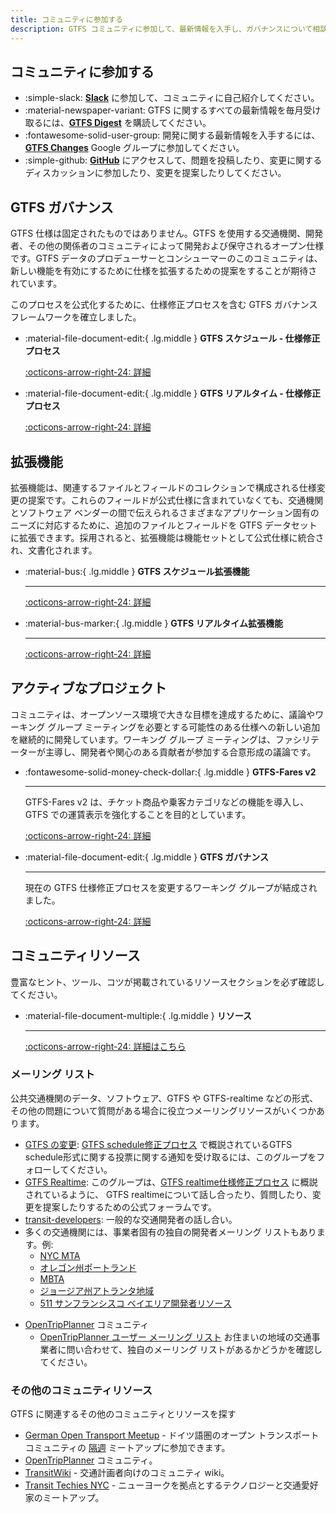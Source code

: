 ```yaml
---
title: コミュニティに参加する
description: GTFS コミュニティに参加して、最新情報を入手し、ガバナンスについて相談し、変更を提案し、進行中のプロジェクトで協力しましょう。
---
```


## コミュニティに参加する

<div class="grid cards" markdown> 

- :simple-slack: [__Slack__](https://share.mobilitydata.org/slack) に参加して、コミュニティに自己紹介してください。
- :material-newspaper-variant: GTFS に関するすべての最新情報を毎月受け取るには、[__GTFS Digest__](https://gtfs.org/blog/) を購読してください。
- :fontawesome-solid-user-group: 開発に関する最新情報を入手するには、[__GTFS Changes__](https://groups.google.com/g/gtfs-changes) Google グループに参加してください。
- :simple-github: [__GitHub__](https://github.com/google/transit) にアクセスして、問題を投稿したり、変更に関するディスカッションに参加したり、変更を提案したりしてください。

</div> 

## GTFS ガバナンス

GTFS 仕様は固定されたものではありません。GTFS を使用する交通機関、開発者、その他の関係者のコミュニティによって開発および保守されるオープン仕様です。GTFS データのプロデューサーとコンシューマーのこのコミュニティは、新しい機能を有効にするために仕様を拡張するための提案をすることが期待されています。

このプロセスを公式化するために、仕様修正プロセスを含む GTFS ガバナンス フレームワークを確立しました。

<div class="grid cards" markdown> 

-   :material-file-document-edit:{ .lg.middle } __GTFS スケジュール - 仕様修正プロセス__

    [:octicons-arrow-right-24: 詳細](../../community/governance/gtfs_schedule_amendment_process)

-   :material-file-document-edit:{ .lg.middle } __GTFS リアルタイム - 仕様修正プロセス__

    [:octicons-arrow-right-24: 詳細](../../community/governance/gtfs_realtime_amendment_process)

</div> 

## 拡張機能

拡張機能は、関連するファイルとフィールドのコレクションで構成される仕様変更の提案です。これらのフィールドが公式仕様に含まれていなくても、交通機関とソフトウェア ベンダーの間で伝えられるさまざまなアプリケーション固有のニーズに対応するために、追加のファイルとフィールドを GTFS データセットに拡張できます。採用されると、拡張機能は機能セットとして公式仕様に統合され、文書化されます。

<div class="grid cards" markdown> 

-   :material-bus:{ .lg.middle } __GTFS スケジュール拡張機能__ 
   
    ---

    [:octicons-arrow-right-24: 詳細](../../community/extensions/overview/#__tabbed_1_1)

-   :material-bus-marker:{ .lg.middle } __GTFS リアルタイム拡張機能__

    ---

    [:octicons-arrow-right-24: 詳細](../../community/extensions/overview/#__tabbed_1_2)

</div> 

## アクティブなプロジェクト

コミュニティは、オープンソース環境で大きな目標を達成するために、議論やワーキング グループ ミーティングを必要とする可能性のある仕様への新しい追加を継続的に開発しています。ワーキング グループ ミーティングは、ファシリテーターが主導し、開発者や関心のある貢献者が参加する合意形成の議論です。   

<div class="grid cards" markdown> 

-   :fontawesome-solid-money-check-dollar:{ .lg.middle } __GTFS-Fares v2__

    ---

    GTFS-Fares v2 は、チケット商品や乗客カテゴリなどの機能を導入し、GTFS での運賃表示を強化することを目的としています。

    [:octicons-arrow-right-24: 詳細](../../community/extensions/fares-v2)

-   :material-file-document-edit:{ .lg.middle } __GTFS ガバナンス__

    ---

    現在の GTFS 仕様修正プロセスを変更するワーキング グループが結成されました。

    [:octicons-arrow-right-24: 詳細](https://github.com/google/transit/issues/436)

</div> 



## コミュニティリソース

豊富なヒント、ツール、コツが掲載されているリソースセクションを必ず確認してください。

<div class="grid cards" markdown> 

-   :material-file-document-multiple:{ .lg.middle } __リソース__

    ---

    [:octicons-arrow-right-24: 詳細はこちら](../../リソース/overview)

</div> 

### メーリング リスト

公共交通機関のデータ、ソフトウェア、GTFS や GTFS-realtime などの形式、その他の問題について質問がある場合に役立つメーリングリソースがいくつかあります。

* [GTFS の変更](https://groups.google.com/group/gtfs-changes): [GTFS schedule修正プロセス](../../community/governance/gtfs_schedule_amendment_process) で概説されているGTFS schedule形式に関する投票に関する通知を受け取るには、このグループをフォローしてください。 
* [GTFS Realtime](https://groups.google.com/group/gtfs-realtime): このグループは、[GTFS realtime仕様修正プロセス](../../community/governance/gtfs_realtime_amendment_process) に概説されているように、 GTFS realtimeについて話し合ったり、質問したり、変更を提案したりするための公式フォーラムです。
* [transit-developers](https://groups.google.com/group/transit-developers): 一般的な交通開発者の話し合い。
 * 多くの交通機関には、事業者固有の独自の開発者メーリング リストもあります。例:
    * [NYC MTA](https://groups.google.com/group/mtadeveloperresources)
    * [オレゴン州ポートランド](https://groups.google.com/group/transit-developers-pdx)
    * [MBTA](https://groups.google.com/group/massdotdevelopers)
    * [ジョージア州アトランタ地域](https://groups.google.com/forum/#!forum/atl-transit-developers)
    * [511 サンフランシスコ ベイエリア開発者リソース](https://groups.google.com/forum/#!forum/511sfbaydeveloperresources)
- [OpenTripPlanner](https://github.com/opentripplanner/OpenTripPlanner) コミュニティ
    - [OpenTripPlanner ユーザー メーリング リスト](https://groups.google.com/forum/#!forum/opentripplanner-users)
お住まいの地域の交通事業者に問い合わせて、独自のメーリング リストがあるかどうかを確認してください。


### その他のコミュニティリソース
GTFS に関連するその他のコミュニティとリソースを探す

- [German Open Transport Meetup](https://github.com/transportkollektiv/meetup/wiki) - ドイツ語圏のオープン トランスポート コミュニティの [隔週](https://hackmd.okfn.de/opentransportmeetup#) ミートアップに参加できます。
- [OpenTripPlanner](https://github.com/opentripplanner/OpenTripPlanner) コミュニティ。
- [TransitWiki](http://transitwiki.org) - 交通計画者向けのコミュニティ wiki。 
- [Transit Techies NYC](https://transittechies.nyc/) - ニューヨークを拠点とするテクノロジーと交通愛好家のミートアップ。
